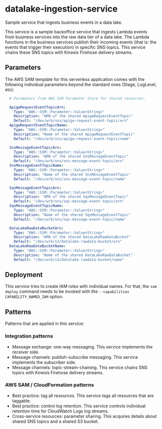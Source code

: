 # datalake-ingestion-service

Sample service that ingests business events in a data lake.

This service is a sample backoffice service that ingests Lambda events from business services into the raw data tier of a data lake. The Lambda functions in the business services publish their incoming events (that is: the events that trigger their execution) in specific SNS topics. This service chains these SNS topics with Kinesis Firehose delivery streams.

## Parameters

The AWS SAM template for this serverless application comes with the following individual parameters beyond the standard ones (Stage, LogLevel, etc):

```yaml
  # Parameters from AWS SSM Parameter Store for shared resources.

  ApigwRequestEventTopicArn:
    Type: "AWS::SSM::Parameter::Value<String>"
    Description: "ARN of the shared ApigwRequestEventTopic"
    Default: "/dev/wrb/sns/apigw-request-event-topic/arn"
  ApigwRequestEventTopicName:
    Type: "AWS::SSM::Parameter::Value<String>"
    Description: "Name of the shared ApigwRequestEventTopic"
    Default: "/dev/wrb/sns/apigw-request-event-topic/name"

  SnsMessageEventTopicArn:
    Type: "AWS::SSM::Parameter::Value<String>"
    Description: "ARN of the shared SnsMessageEventTopic"
    Default: "/dev/wrb/sns/sns-message-event-topic/arn"
  SnsMessageEventTopicName:
    Type: "AWS::SSM::Parameter::Value<String>"
    Description: "Name of the shared SnsMessageEventTopic"
    Default: "/dev/wrb/sns/sns-message-event-topic/name"

  SqsMessageEventTopicArn:
    Type: "AWS::SSM::Parameter::Value<String>"
    Description: "ARN of the shared SqsMessageEventTopic"
    Default: "/dev/wrb/sns/sqs-message-event-topic/arn"
  SqsMessageEventTopicName:
    Type: "AWS::SSM::Parameter::Value<String>"
    Description: "Name of the shared SqsMessageEventTopic"
    Default: "/dev/wrb/sns/sqs-message-event-topic/name"

  DataLakeRawDataBucketArn:
    Type: "AWS::SSM::Parameter::Value<String>"
    Description: "ARN of the shared DataLakeRawDataBucket"
    Default: "/dev/wrb/s3/datalake-rawdata-bucket/arn"
  DataLakeRawDataBucketName:
    Type: "AWS::SSM::Parameter::Value<String>"
    Description: "Name of the shared DataLakeRawDataBucket"
    Default: "/dev/wrb/s3/datalake-rawdata-bucket/name"
```

## Deployment

This service tries to create IAM roles with individual names. For that, the `sam deploy` command needs to be invoked with the `--capabilities CAPABILITY_NAMED_IAM` option.

## Patterns

Patterns that are applied in this service:

### Integration patterns

- Message exchange: one-way messaging. This service implements the receiver side.
- Message channels: publish-subscribe messaging. This service implements the subscriber side.
- Message channels: topic-stream-chaining. This service chains SNS topics with Kinesis Firehose delivery streams.

### AWS SAM / CloudFormation patterns

- Best practice: tag all resources. This service tags all resources that are taggable.
- Best practice: control log retention. This service controls individual retention time for CloudWatch Logs log streams.
- Cross-service resources: parameter sharing. This acquires details about shared SNS topics and a shared S3 bucket.

